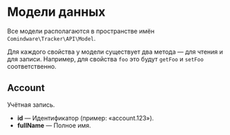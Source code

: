 # Модели данных

Все модели располагаются в пространстве имён `Comindware\Tracker\API\Model`.

Для каждого свойства у модели существует два метода — для чтения и для записи. Например, для
свойства `foo` это будут `getFoo` и `setFoo` соответственно.

## Account

Учётная запись.

- **id** — Идентификатор (пример: «account.123»).
- **fullName** — Полное имя.
